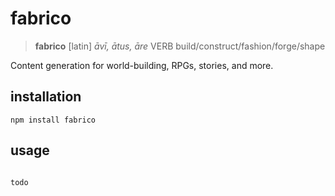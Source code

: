 # fabrico

> **fabrico** [latin] _āvī, ātus, āre_ VERB build/construct/fashion/forge/shape

Content generation for world-building, RPGs, stories, and more.


## installation

    npm install fabrico
    
## usage

```

todo


```
